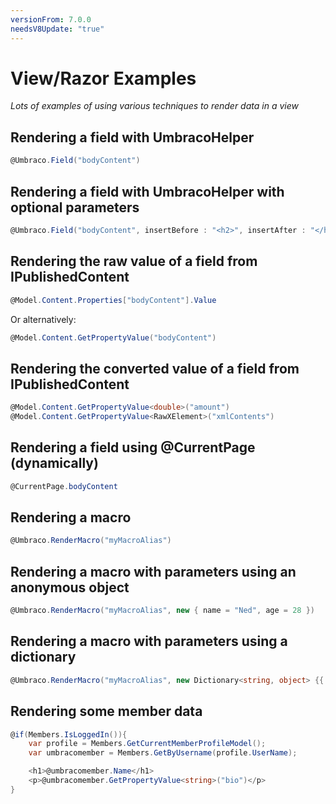 ```yaml
---
versionFrom: 7.0.0
needsV8Update: "true"
---
```


# View/Razor Examples

_Lots of examples of using various techniques to render data in a view_

## Rendering a field with UmbracoHelper

```csharp
@Umbraco.Field("bodyContent")
```

## Rendering a field with UmbracoHelper with optional parameters

```csharp
@Umbraco.Field("bodyContent", insertBefore : "<h2>", insertAfter : "</h2>")
```

## Rendering the raw value of a field from IPublishedContent

```csharp
@Model.Content.Properties["bodyContent"].Value
```

Or alternatively:

```csharp
@Model.Content.GetPropertyValue("bodyContent")
```

## Rendering the converted value of a field from IPublishedContent

```csharp
@Model.Content.GetPropertyValue<double>("amount")
@Model.Content.GetPropertyValue<RawXElement>("xmlContents")
```

## Rendering a field using @CurrentPage (dynamically)

```csharp
@CurrentPage.bodyContent
```

## Rendering a macro

```csharp
@Umbraco.RenderMacro("myMacroAlias")
```

## Rendering a macro with parameters using an anonymous object

```csharp
@Umbraco.RenderMacro("myMacroAlias", new { name = "Ned", age = 28 })
```

## Rendering a macro with parameters using a dictionary

```csharp
@Umbraco.RenderMacro("myMacroAlias", new Dictionary<string, object> {{ "name", "Ned"}, { "age", 27}})
```

## Rendering some member data

```csharp
@if(Members.IsLoggedIn()){
    var profile = Members.GetCurrentMemberProfileModel();
    var umbracomember = Members.GetByUsername(profile.UserName);

    <h1>@umbracomember.Name</h1>
    <p>@umbracomember.GetPropertyValue<string>("bio")</p>
}
```
